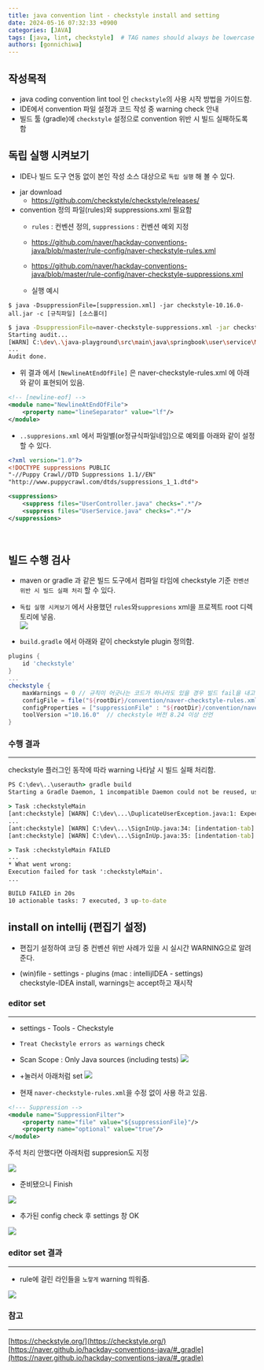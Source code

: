 ```yaml
---
title: java convention lint - checkstyle install and setting
date: 2024-05-16 07:32:33 +0900
categories: [JAVA]
tags: [java, lint, checkstyle]  # TAG names should always be lowercase
authors: [gonnichiwa]
---
```


## 작성목적

- java coding convention lint tool 인 `checkstyle`의 사용 시작 방법을 가이드함.
- IDE에서 convention 파일 설정과 코드 작성 중 warning check 안내
- 빌드 툴 (gradle)에 `checkstyle` 설정으로 convention 위반 시 빌드 실패하도록 함


## 독립 실행 시켜보기

- IDE나 빌드 도구 연동 없이 본인 작성 소스 대상으로 `독립 실행` 해 볼 수 있다.
+ jar download
  - https://github.com/checkstyle/checkstyle/releases/
+ convention 정의 파일(rules)와 suppressions.xml 필요함
  - `rules` : 컨벤션 정의, `suppressions` : 컨벤션 예외 지정
  - https://github.com/naver/hackday-conventions-java/blob/master/rule-config/naver-checkstyle-rules.xml  
  - https://github.com/naver/hackday-conventions-java/blob/master/rule-config/naver-checkstyle-suppressions.xml  

  - 실행 예시

```
$ java -DsuppressionFile=[suppression.xml] -jar checkstyle-10.16.0-all.jar -c [규칙파일] [소스폴더]
```
 
```sh
$ java -DsuppressionFile=naver-checkstyle-suppressions.xml -jar checkstyle-10.16.0-all.jar -c naver-checkstyle-rules.xml ./java-playground/src/main/java/springbook/user/service
Starting audit...
[WARN] C:\dev\.\java-playground\src\main\java\springbook\user\service\MockMailSender.java:1: Expected line ending for file is LF(\n), but CRLF(\r\n) is detected. [NewlineAtEndOfFile]
...
Audit done.
```

- 위 결과 에서 `[NewlineAtEndOfFile]` 은 naver-checkstyle-rules.xml 에 아래와 같이 표현되어 있음.

```xml 
<!-- [newline-eof] -->
<module name="NewlineAtEndOfFile">
    <property name="lineSeparator" value="lf"/>
</module>
```

- `..suppresions.xml` 에서 파일별(or정규식파일네임)으로 예외를 아래와 같이 설정할 수 있다.  

```xml
<?xml version="1.0"?>
<!DOCTYPE suppressions PUBLIC
"-//Puppy Crawl//DTD Suppressions 1.1//EN"
"http://www.puppycrawl.com/dtds/suppressions_1_1.dtd">

<suppressions>
    <suppress files="UserController.java" checks=".*"/>
    <suppress files="UserService.java" checks=".*"/>
</suppressions>
```

<br/>

## 빌드 수행 검사

- maven or gradle 과 같은 빌드 도구에서 컴파일 타임에 checkstyle 기준 `컨벤션 위반 시 빌드 실패 처리` 할 수 있다.  

- `독립 실행 시켜보기` 에서 사용했던 `rules`와`suppresions` xml을 프로젝트 root 디렉토리에 넣음.  
![](https://blog.kakaocdn.net/dn/bhpDZ2/btsHpNMi84m/C0E9kK3bYMTATkNRPzGKyk/img.png)
- `build.gradle` 에서 아래와 같이 checkstyle plugin 정의함.  
```groovy
plugins {
    id 'checkstyle'
}
...
checkstyle {
    maxWarnings = 0 // 규칙이 어긋나는 코드가 하나라도 있을 경우 빌드 fail을 내고 싶다면 이 선언을 추가한다.
    configFile = file("${rootDir}/convention/naver-checkstyle-rules.xml")
    configProperties = ["suppressionFile" : "${rootDir}/convention/naver-checkstyle-suppressions.xml"]
    toolVersion ="10.16.0"  // checkstyle 버전 8.24 이상 선언
}
```

### 수행 결과
---

checkstyle 플러그인 동작에 따라 warning 나타날 시 빌드 실패 처리함.  

```cmd
PS C:\dev\..\userauth> gradle build
Starting a Gradle Daemon, 1 incompatible Daemon could not be reused, use --status for details

> Task :checkstyleMain
[ant:checkstyle] [WARN] C:\dev\...\DuplicateUserException.java:1: Expected line ending for file is LF(\n), but CRLF(\r\n) is detected. [NewlineAtEndOfFile]
...
[ant:checkstyle] [WARN] C:\dev\...\SignInUp.java:34: [indentation-tab] Indent must use tab characters [RegexpSinglelineJava]
[ant:checkstyle] [WARN] C:\dev\...\SignInUp.java:35: [indentation-tab] Indent must use tab characters [RegexpSinglelineJava]

> Task :checkstyleMain FAILED
...
* What went wrong:
Execution failed for task ':checkstyleMain'.	 
...

BUILD FAILED in 20s
10 actionable tasks: 7 executed, 3 up-to-date
```

## install on intellij (편집기 설정)

- 편집기 설정하여 코딩 중 컨벤션 위반 사례가 있을 시 실시간 WARNING으로 알려준다.

- (win)file - settings - plugins (mac : intellijIDEA - settings)  
checkstyle-IDEA install, warnings는 accept하고 재시작


### editor set
---

- settings - Tools - Checkstyle
- `Treat Checkstyle errors as warnings` check
- Scan Scope : Only Java sources (including tests)
![](https://blog.kakaocdn.net/dn/ceYB0V/btsHqm1Fu2D/YxDesu03KkphpldPMw2ni0/img.png)

- +눌러서 아래처럼 set
![](https://blog.kakaocdn.net/dn/ceVj3e/btsHp4Ut6qU/ee2USqZPHQqw2UqKuPOp0K/img.png)

- 현재 `naver-checkstyle-rules.xml`을 수정 없이 사용 하고 있음.

```xml
<!--- Suppression -->
<module name="SuppressionFilter">
    <property name="file" value="${suppressionFile}"/>
    <property name="optional" value="true"/>
</module>
```
주석 처리 안했다면 아래처럼 suppresion도 지정

![](https://blog.kakaocdn.net/dn/GDkSX/btsHqpqw04m/0FQdaND8EBFeUZgzVbrMQ0/img.png)

- 준비됐으니 Finish

![](https://blog.kakaocdn.net/dn/1MPQS/btsHqu6hslP/Z9wrmS1iAKBCqiiZFb4880/img.png)

- 추가된 config check 후 settings 창 OK

![](https://blog.kakaocdn.net/dn/39YsX/btsHpmIhkSc/HnFZ6d7s9oyikUho2Qrq4k/img.png)


### editor set 결과
---


- rule에 걸린 라인들을 `노랗게` warning 띄워줌.

![](https://blog.kakaocdn.net/dn/SF5HQ/btsHqnGfPGa/YRr41xMRXoFwgMpqlsCEjk/img.png)


### 참고
---

[https://checkstyle.org/](https://checkstyle.org/)  
[https://naver.github.io/hackday-conventions-java/#_gradle](https://naver.github.io/hackday-conventions-java/#_gradle)  
